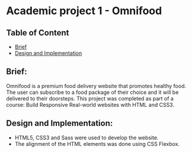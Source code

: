 # Academic project 1 - Omnifood
## Table of Content
* [Brief](#Brief)
* [Design and Implementation](#Design-and-Implementation)

## Brief:  
Omnifood is a premium food delivery website that promotes healthy food. The user can subscribe to a food package of their choice and it will be delivered to their doorsteps. This project was completed as part of a course: Build Responsive Real-world websites with HTML and CSS3.

## Design and Implementation:
*	HTML5, CSS3 and Sass were used to develop the website. 
*	The alignment of the HTML elements was done using CSS Flexbox.
